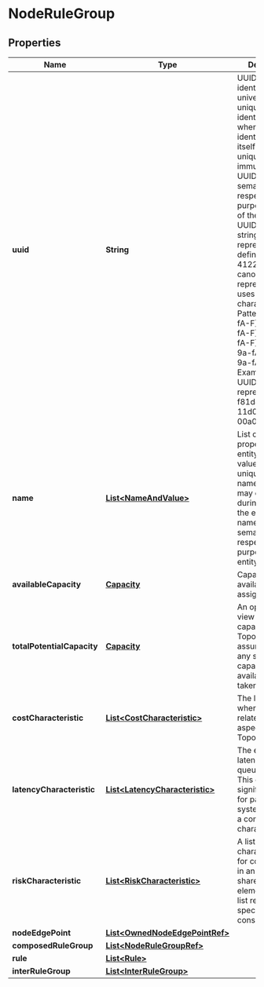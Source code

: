
# NodeRuleGroup

## Properties
Name | Type | Description | Notes
------------ | ------------- | ------------- | -------------
**uuid** | **String** | UUID: An identifier that is universally unique within an identifier space, where the identifier space is itself globally unique, and immutable. An UUID carries no semantics with respect to the purpose or state of the entity. UUID here uses string representation as defined in RFC 4122.  The canonical representation uses lowercase characters. Pattern: [0-9a-fA-F]{8}-[0-9a-fA-F]{4}-[0-9a-fA-F]{4}-&#39; + &#39;[0-9a-fA-F]{4}-[0-9a-fA-F]{12} Example of a UUID in string representation: f81d4fae-7dec-11d0-a765-00a0c91e6bf6 |  [optional]
**name** | [**List&lt;NameAndValue&gt;**](NameAndValue.md) | List of names. A property of an entity with a value that is unique in some namespace but may change during the life of the entity. A name carries no semantics with respect to the purpose of the entity. |  [optional]
**availableCapacity** | [**Capacity**](Capacity.md) | Capacity available to be assigned. |  [optional]
**totalPotentialCapacity** | [**Capacity**](Capacity.md) | An optimistic view of the capacity of the TopologicalEntity assuming that any shared capacity is available to be taken. |  [optional]
**costCharacteristic** | [**List&lt;CostCharacteristic&gt;**](CostCharacteristic.md) | The list of costs where each cost relates to some aspect of the TopologicalEntity. |  [optional]
**latencyCharacteristic** | [**List&lt;LatencyCharacteristic&gt;**](LatencyCharacteristic.md) | The effect on the latency of a queuing process. This only has significant effect for packet based systems and has a complex characteristic. |  [optional]
**riskCharacteristic** | [**List&lt;RiskCharacteristic&gt;**](RiskCharacteristic.md) | A list of risk characteristics for consideration in an analysis of shared risk. Each element of the list represents a specific risk consideration. |  [optional]
**nodeEdgePoint** | [**List&lt;OwnedNodeEdgePointRef&gt;**](OwnedNodeEdgePointRef.md) |  |  [optional]
**composedRuleGroup** | [**List&lt;NodeRuleGroupRef&gt;**](NodeRuleGroupRef.md) |  |  [optional]
**rule** | [**List&lt;Rule&gt;**](Rule.md) |  |  [optional]
**interRuleGroup** | [**List&lt;InterRuleGroup&gt;**](InterRuleGroup.md) |  |  [optional]



